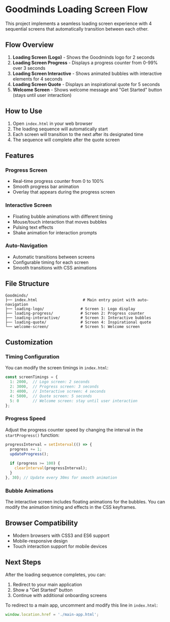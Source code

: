 # Goodminds Loading Screen Flow

This project implements a seamless loading screen experience with 4 sequential screens that automatically transition between each other.

## Flow Overview

1. **Loading Screen (Logo)** - Shows the Goodminds logo for 2 seconds
2. **Loading Screen Progress** - Displays a progress counter from 0-99% over 3 seconds
3. **Loading Screen Interactive** - Shows animated bubbles with interactive elements for 4 seconds
4. **Loading Screen Quote** - Displays an inspirational quote for 5 seconds
5. **Welcome Screen** - Shows welcome message and "Get Started" button (stays until user interaction)

## How to Use

1. Open `index.html` in your web browser
2. The loading sequence will automatically start
3. Each screen will transition to the next after its designated time
4. The sequence will complete after the quote screen

## Features

### Progress Screen
- Real-time progress counter from 0 to 100%
- Smooth progress bar animation
- Overlay that appears during the progress screen

### Interactive Screen
- Floating bubble animations with different timing
- Mouse/touch interaction that moves bubbles
- Pulsing text effects
- Shake animation for interaction prompts

### Auto-Navigation
- Automatic transitions between screens
- Configurable timing for each screen
- Smooth transitions with CSS animations

## File Structure

```
Goodminds/
├── index.html                    # Main entry point with auto-navigation
├── loading-logo/                # Screen 1: Logo display
├── loading-progress/            # Screen 2: Progress counter
├── loading-interactive/         # Screen 3: Interactive bubbles
├── loading-quote/               # Screen 4: Inspirational quote
└── welcome-screen/              # Screen 5: Welcome screen
```

## Customization

### Timing Configuration
You can modify the screen timings in `index.html`:

```javascript
const screenTimings = {
  1: 2000,  // Logo screen: 2 seconds
  2: 3000,  // Progress screen: 3 seconds
  3: 4000,  // Interactive screen: 4 seconds
  4: 5000,  // Quote screen: 5 seconds
  5: 0      // Welcome screen: stay until user interaction
};
```

### Progress Speed
Adjust the progress counter speed by changing the interval in the `startProgress()` function:

```javascript
progressInterval = setInterval(() => {
  progress += 1;
  updateProgress();
  
  if (progress >= 100) {
    clearInterval(progressInterval);
  }
}, 30); // Update every 30ms for smooth animation
```

### Bubble Animations
The interactive screen includes floating animations for the bubbles. You can modify the animation timing and effects in the CSS keyframes.

## Browser Compatibility

- Modern browsers with CSS3 and ES6 support
- Mobile-responsive design
- Touch interaction support for mobile devices

## Next Steps

After the loading sequence completes, you can:
1. Redirect to your main application
2. Show a "Get Started" button
3. Continue with additional onboarding screens

To redirect to a main app, uncomment and modify this line in `index.html`:
```javascript
window.location.href = './main-app.html';
``` 
